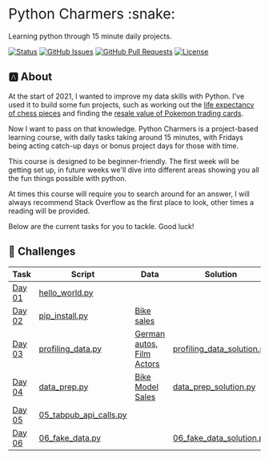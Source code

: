 <h1 style="font-weight:normal">
  Python Charmers :snake:
</h1>

Learning python through 15 minute daily projects.

[![Status](https://img.shields.io/badge/status-active-success.svg)]() [![GitHub Issues](https://img.shields.io/github/issues/wjsutton/python_charmers.svg)](https://github.com/wjsutton/python_charmers/issues) [![GitHub Pull Requests](https://img.shields.io/github/issues-pr/wjsutton/python_charmers.svg)](https://github.com/wjsutton/python_charmers/pulls) [![License](https://img.shields.io/badge/license-MIT-blue.svg)](/LICENSE)

## :a: About 

At the start of 2021, I wanted to improve my data skills with Python. I've used it to build some fun projects, such as working out the [life expectancy of chess pieces](https://github.com/wjsutton/life_expectancy_in_chess) and finding the [resale value of Pokemon trading cards](https://github.com/wjsutton/pokemon_tcg_stockmarket).

Now I want to pass on that knowledge. Python Charmers is a project-based learning course, with daily tasks taking around 15 minutes, with Fridays being acting catch-up days or bonus project days for those with time. 

This course is designed to be beginner-friendly. The first week will be getting set up, in future weeks we'll dive into different areas showing you all the fun things possible with python. 

At times this course will require you to search around for an answer, I will always recommend Stack Overflow as the first place to look, other times a reading will be provided. 

Below are the current tasks for you to tackle. Good luck!

## :snake: Challenges


| Task   | Script | Data | Solution |
| ----------- | ----------- | ----------- | ----------- |
| [Day 01](challenges/day_01_hello_world.md)  | [hello_world.py](scripts/01_hello_world.py)  |  |  |
| [Day 02](challenges/day_02_pip_install.md)  | [pip_install.py](scripts/02_pip_install.py)  | [Bike sales](data/PD%202021%20Wk%201%20Input%20-%20Bike%20Sales.csv) |  |
| [Day 03](challenges/day_03_profiling_data.md)  | [profiling_data.py](scripts/03_profiling_data.py)  | [German autos](data/autos_random_50k_cleaned.csv), [Film Actors](data/actorfilms.csv) | [profiling_data_solution.py](scripts/solutions/03_profiling_data_solution.py) |
| [Day 04](challenges/day_04_data_prep.md)  | [data_prep.py](scripts/04_data_prep.py) | [Bike Model Sales](data/PD2021_Wk2_Input_Bike_Model_Sales.csv)  | [data_prep_solution.py](scripts/solutions/04_data_prep_solution.py)  |
| [Day 05](challenges/day_05_make_an_api_call.md)  | [05_tabpub_api_calls.py](scripts/05_tabpub_api_calls.py)  | |  |
| [Day 06](challenges/day_06_fake_data.md)  | [06_fake_data.py](scripts/06_fake_data.py)  | | [06_fake_data_solution.py](scripts/solutions/06_fake_data_solution.py) |



